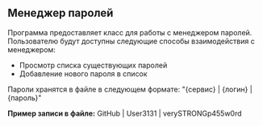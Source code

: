 ## Менеджер паролей

Программа предоставляет класс для работы с менеджером паролей. Пользователю будут доступны следующие способы взаимодействия с менеджером:
* Просмотр списка существующих паролей
* Добавление нового пароля в список

Пароли хранятся в файле в следующем формате: "{сервис} | {логин} | {пароль}"

**Пример записи в файле:** GitHub | User3131 | verySTRONGp455w0rd 